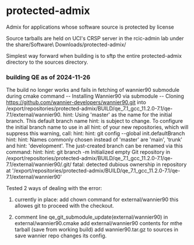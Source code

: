 # protected-admix
Admix for applications whose software source is protected by license

Source tarballs are held on UCI's CRSP server in the rcic-admin lab 
under the share/Software\ Downloads/protected-admix/

Simplest way forward when building is to sftp the entire protected-admix directory to the sources directory.

###  building QE as of 2024-11-26

The build no longer works and fails in fetching of wannier90 submodule during cmake command
-- Installing Wannier90 via submodule
-- Cloning https://github.com/wannier-developers/wannier90.git into /export/repositories/protected-admix/BUILD/qe_7.1_gcc_11.2.0-7.1/qe-7.1/external/wannier90.
hint: Using 'master' as the name for the initial branch. This default branch name
hint: is subject to change. To configure the initial branch name to use in all
hint: of your new repositories, which will suppress this warning, call:
hint:
hint: 	git config --global init.defaultBranch <name>
hint:
hint: Names commonly chosen instead of 'master' are 'main', 'trunk' and
hint: 'development'. The just-created branch can be renamed via this command:
hint:
hint: 	git branch -m <name>
Initialized empty Git repository in /export/repositories/protected-admix/BUILD/qe_7.1_gcc_11.2.0-7.1/qe-7.1/external/wannier90/.git/
fatal: detected dubious ownership in repository at '/export/repositories/protected-admix/BUILD/qe_7.1_gcc_11.2.0-7.1/qe-7.1/external/wannier90'

Tested 2 ways of dealing with the error:

1. currently in place: 
   add chown command for external/wannier90
   this allowes git to proceed with the checkout.

2. comment line qe_git_submodule_update(external/wannier90) in external/wannier90.cmake
   add external/wannier90 contents for mthe tarball (save from working build)
   add wannier90.tar.gz to sources in save wannier repo changes its config.
